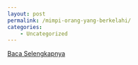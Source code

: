 ```yaml
---
layout: post
permalink: /mimpi-orang-yang-berkelahi/
categories:
    - Uncategorized
---
```


[Baca Selengkapnya](/04)